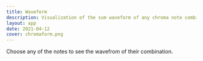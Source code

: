 ```yaml
---
title: Waveform
description: Visualization of the sum waveform of any chroma note combination
layout: app
date: 2021-04-12
cover: chromaform.png
---
```



Choose any of the notes to see the wavefrom of their combination.

<script setup>
import { defineClientComponent } from 'vitepress'

const ChromaForm = defineClientComponent(() => {
  return import('./ChromaForm.vue')
})
</script>

<ChromaForm />
